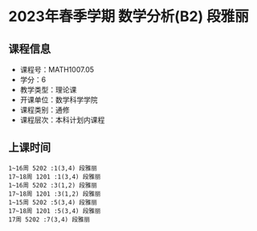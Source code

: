 # 2023年春季学期 数学分析(B2) 段雅丽






## 课程信息

- 课程号：MATH1007.05
- 学分：6
- 教学类型：理论课
- 开课单位：数学科学学院
- 课程类别：通修
- 课程层次：本科计划内课程

## 上课时间

```
1~16周 5202 :1(3,4) 段雅丽
17~18周 1201 :1(3,4) 段雅丽
1~16周 5202 :3(1,2) 段雅丽
17~18周 1201 :3(1,2) 段雅丽
1~15周 5202 :5(3,4) 段雅丽
17~18周 1201 :5(3,4) 段雅丽
17周 5202 :7(3,4) 段雅丽
```

